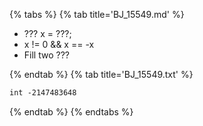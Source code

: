 {% tabs %}
{% tab title='BJ_15549.md' %}

* ??? x = ???;
* x != 0 && x == -x
* Fill two ???

{% endtab %}
{% tab title='BJ_15549.txt' %}

```txt
int -2147483648
```

{% endtab %}
{% endtabs %}
